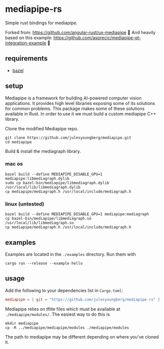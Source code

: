 # mediapipe-rs

Simple rust bindings for mediapipe.

Forked from: https://github.com/angular-rust/ux-mediapipe 🙏
And heavily based on this example: https://github.com/asprecic/mediapipe-qt-integration-example 🤌

## requirements

- [bazel](https://bazel.build/install)

## setup

Mediapipe is a framework for building AI-powered computer vision applications. It provides high level libraries exposing some of its solutions for common problems. This package makes some of these solutions available in Rust. In order to use it we must build a custom mediapipe C++ library.

Clone the modified Mediapipe repo.

```shell
git clone https://github.com/julesyoungberg/mediapipe.git
cd mediapipe
```

Build & install the mediagraph library.

### mac os

```shell
bazel build --define MEDIAPIPE_DISABLE_GPU=1 mediapipe:libmediagraph.dylib
sudo cp bazel-bin/mediapipe/libmediagraph.dylib /usr/local/lib/libmediagraph.dylib
cp mediapipe/mediagraph.h /usr/local/include/mediagraph.h
```

### linux (untested)

```shell
bazel build --define MEDIAPIPE_DISABLE_GPU=1 mediapipe:mediagraph
cp bazel-bin/mediapipe/libmediagraph.so /usr/local/lib/libmediagraph.so
cp mediapipe/mediagraph.h /usr/local/include/mediagraph.h
```

## examples

Examples are located in the `./examples` directory. Run them with

```shell
cargo run --release --example hello
```

## usage

Add the following to your dependencies list in `Cargo.toml`:

```toml
mediapipe = { git = "https://github.com/julesyoungberg/mediapipe-rs" }
```

Mediapipe relies on tflite files which must be available at `./mediapipe/modules/`. The easiest way to do this is

```shell
mkdir mediapipe
cp -R ../mediapipe/mediapipe/modules ./mediapipe/modules
```

The path to mediapipe may be different depending on where you've cloned it.
